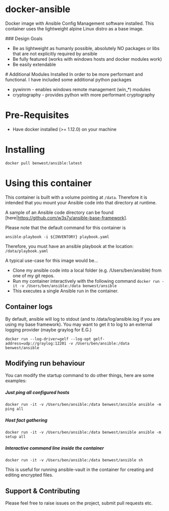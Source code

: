 # docker-ansible
Docker image with Ansible Config Management software installed.
This container uses the lightweight alpine Linux distro as a base image.

### Design Goals
* Be as lightweight as humanly possible, absolutely NO packages or libs that are not explicitly required by ansible
* Be fully featured (works with windows hosts and docker modules work)
* Be easily extendable

# Additional Modules Installed
In order to be more performant and functional. I have included some
additional python packages

* pywinrm        - enables windows remote management (win_*) modules
* cryptography   - provides python with more performant cryptography

# Pre-Requisites
* Have docker installed (>= 1.12.0) on your machine

# Installing
```shell
docker pull benwest/ansible:latest
```

# Using this container
This container is built with a volume pointing at ```/data```.  Therefore
it is intended that you mount your Ansible code into that directory at runtime.

A sample of an Ansible code directory can be found
[here|https://github.com/w3s7y/ansible-base-framework].

Please note that the default command for this container is
```shell
ansible-playbook -i ${INVENTORY} playbook.yaml
```
Therefore, you must have an ansible playbook at the location:
`/data/playbook.yaml`

A typical use-case for this image would be...
* Clone my ansible code into a local folder (e.g. /Users/ben/ansible) from one of my git repos.
* Run my container interactively with the following command `docker run -it -v /Users/ben/ansible:/data benwest/ansible`
* This executes a single Ansible run in the container.

## Container logs
By default, ansible will log to stdout (and to /data/log/ansible.log if you
  are using my base framework).  You may want to get it to log to an external
  logging provider (maybe graylog for E.G.)

```shell
docker run --log-driver=gelf --log-opt gelf-address=udp://graylog:12201 -v /Users/ben/ansible:/data benwest/ansible
```

## Modifying run behaviour
You can modify the startup command to do other things, here are some examples:

##### Just ping all configured hosts
```shell
docker run -it -v /Users/ben/ansible:/data benwest/ansible ansible -m ping all
```

##### Host fact gathering
```shell
docker run -it -v /Users/ben/ansible:/data benwest/ansible ansible -m setup all
```

##### Interactive command line inside the container
```shell
docker run -it -v /Users/ben/ansible:/data benwest/ansible sh
```
This is useful for running ansible-vault in the container for creating and
editing encrypted files.

## Support & Contributing
Please feel free to raise issues on the project, submit pull requests etc.
